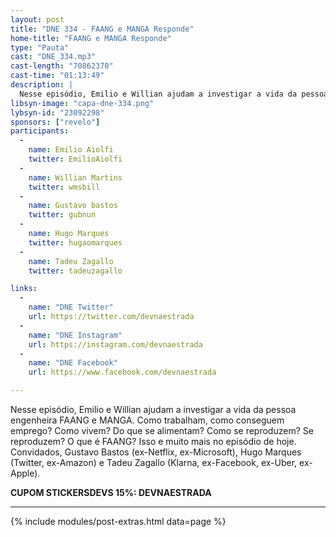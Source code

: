 ```yaml
---
layout: post
title: "DNE 334 - FAANG e MANGA Responde"
home-title: "FAANG e MANGA Responde"
type: "Pauta"
cast: "DNE_334.mp3"
cast-length: "70862370"
cast-time: "01:13:49"
description: |
  Nesse episódio, Emilio e Willian ajudam a investigar a vida da pessoa engenheira FAANG e MANGA. Como trabalham, como conseguem emprego? Como vivem? Do que se alimentam? Como se reproduzem? Se reproduzem? O que é FAANG? Isso e muito mais no episódio de hoje. Convidados, Gustavo Bastos (ex-Netflix, ex-Microsoft), Hugo Marques (Twitter, ex-Amazon) e Tadeu Zagallo (Klarna, ex-Facebook, ex-Uber, ex-Apple).
libsyn-image: "capa-dne-334.png"
lybsyn-id: "23092298"
sponsors: ["revelo"]
participants:
  -
    name: Emilio Aiolfi
    twitter: EmilioAiolfi
  -
    name: Willian Martins
    twitter: wmsbill
  -
    name: Gustavo bastos
    twitter: gubnun
  -
    name: Hugo Marques
    twitter: hugaomarques
  -
    name: Tadeu Zagallo
    twitter: tadeuzagallo

links:
  -
    name: "DNE Twitter"
    url: https://twitter.com/devnaestrada
  -
    name: "DNE Instagram"
    url: https://instagram.com/devnaestrada
  -
    name: "DNE Facebook"
    url: https://www.facebook.com/devnaestrada

---
```


Nesse episódio, Emilio e Willian ajudam a investigar a vida da pessoa engenheira FAANG e MANGA. Como trabalham, como conseguem emprego? Como vivem? Do que se alimentam? Como se reproduzem? Se reproduzem? O que é FAANG? Isso e muito mais no episódio de hoje. Convidados, Gustavo Bastos (ex-Netflix, ex-Microsoft), Hugo Marques (Twitter, ex-Amazon) e Tadeu Zagallo (Klarna, ex-Facebook, ex-Uber, ex-Apple).

<strong>CUPOM STICKERSDEVS 15%: DEVNAESTRADA</strong>

---

{% include modules/post-extras.html data=page %}
